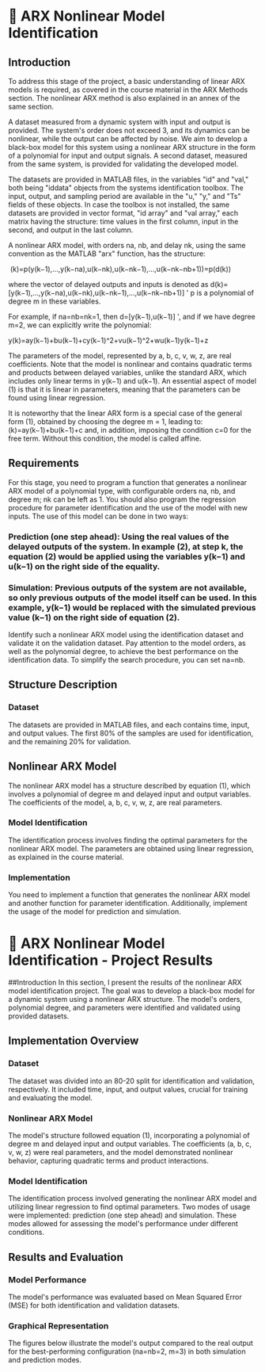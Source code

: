 # :thought_balloon: ARX Nonlinear Model Identification

## Introduction 

To address this stage of the project, a basic understanding of linear ARX models is required, as covered in the course material in the ARX Methods section. The nonlinear ARX method is also explained in an annex of the same section.

A dataset measured from a dynamic system with input and output is provided. The system's order does not exceed 3, and its dynamics can be nonlinear, while the output can be affected by noise. We aim to develop a black-box model for this system using a nonlinear ARX structure in the form of a polynomial for input and output signals. A second dataset, measured from the same system, is provided for validating the developed model.

The datasets are provided in MATLAB files, in the variables "id" and "val," both being "iddata" objects from the systems identification toolbox. The input, output, and sampling period are available in the "u," "y," and "Ts" fields of these objects. In case the toolbox is not installed, the same datasets are provided in vector format, "id array" and "val array," each matrix having the structure: time values in the first column, input in the second, and output in the last column.

A nonlinear ARX model, with orders na, nb, and delay nk, using the same convention as the MATLAB "arx" function, has the structure:

​
 (k)=p(y(k−1),…,y(k−na),u(k−nk),u(k−nk−1),…,u(k−nk−nb+1))=p(d(k))

where the vector of delayed outputs and inputs is denoted as 
d(k)=[y(k−1),…,y(k−na),u(k−nk),u(k−nk−1),…,u(k−nk−nb+1)] '
p is a polynomial of degree m in these variables.

For example, if na=nb=nk=1, then d=[y(k−1),u(k−1)] ', and if we have degree m=2, we can explicitly write the polynomial:

y(k)=ay(k−1)+bu(k−1)+cy(k−1)^2+vu(k−1)^2+wu(k−1)y(k−1)+z

The parameters of the model, represented by a, b, c, v, w, z, are real coefficients. Note that the model is nonlinear and contains quadratic terms and products between delayed variables, unlike the standard ARX, which includes only linear terms in y(k−1) and u(k−1). An essential aspect of model (1) is that it is linear in parameters, meaning that the parameters can be found using linear regression.

It is noteworthy that the linear ARX form is a special case of the general form (1), obtained by choosing the degree m = 1, leading to:
 (k)=ay(k−1)+bu(k−1)+c
and, in addition, imposing the condition c=0 for the free term. Without this condition, the model is called affine.

## Requirements
For this stage, you need to program a function that generates a nonlinear ARX model of a polynomial type, with configurable orders na, nb, and degree m; nk can be left as 1. You should also program the regression procedure for parameter identification and the use of the model with new inputs. The use of this model can be done in two ways:

### Prediction (one step ahead): Using the real values of the delayed outputs of the system. In example (2), at step k, the equation (2) would be applied using the variables y(k−1) and u(k−1) on the right side of the equality.

### Simulation: Previous outputs of the system are not available, so only previous outputs of the model itself can be used. In this example, y(k−1) would be replaced with the simulated previous value (k−1) on the right side of equation (2).

Identify such a nonlinear ARX model using the identification dataset and validate it on the validation dataset. Pay attention to the model orders, as well as the polynomial degree, to achieve the best performance on the identification data. To simplify the search procedure, you can set na=nb.

## Structure Description
### Dataset
The datasets are provided in MATLAB files, and each contains time, input, and output values. The first 80% of the samples are used for identification, and the remaining 20% for validation.

## Nonlinear ARX Model
The nonlinear ARX model has a structure described by equation (1), which involves a polynomial of degree m and delayed input and output variables. The coefficients of the model, a, b, c, v, w, z, are real parameters.

### Model Identification
The identification process involves finding the optimal parameters for the nonlinear ARX model. The parameters are obtained using linear regression, as explained in the course material.

### Implementation
You need to implement a function that generates the nonlinear ARX model and another function for parameter identification. Additionally, implement the usage of the model for prediction and simulation.


# :speech_balloon: ARX Nonlinear Model Identification - Project Results

##Introduction
In this section, I present the results of the nonlinear ARX model identification project. The goal was to develop a black-box model for a dynamic system using a nonlinear ARX structure. The model's orders, polynomial degree, and parameters were identified and validated using provided datasets.

## Implementation Overview

### Dataset
The dataset was divided into an 80-20 split for identification and validation, respectively. It included time, input, and output values, crucial for training and evaluating the model.

### Nonlinear ARX Model
The model's structure followed equation (1), incorporating a polynomial of degree m and delayed input and output variables. The coefficients (a, b, c, v, w, z) were real parameters, and the model demonstrated nonlinear behavior, capturing quadratic terms and product interactions.

### Model Identification
The identification process involved generating the nonlinear ARX model and utilizing linear regression to find optimal parameters. Two modes of usage were implemented: prediction (one step ahead) and simulation. These modes allowed for assessing the model's performance under different conditions.


## Results and Evaluation

### Model Performance
The model's performance was evaluated based on Mean Squared Error (MSE) for both identification and validation datasets.

### Graphical Representation
The figures below illustrate the model's output compared to the real output for the best-performing configuration (na=nb=2, m=3) in both simulation and prediction modes.
